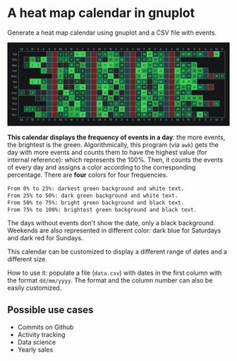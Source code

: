 # A heat map calendar in gnuplot

Generate a heat map calendar using gnuplot and a CSV file with events.

![A heat map calendar](calendar.png)

**This calendar displays the frequency of events in a day**: the more events, the brightest is the green. Algorithmically, this program (via `awk`) gets the day with more events and counts them to have the highest value (for internal reference): which represents the 100%. Then, it counts the events of every day and assigns a color according to the corresponding percentage. There are **four** colors for four frequencies.

```
From 0% to 25%: darkest green background and white text.
From 25% to 50%: dark green background and white text.
From 50% to 75%: bright green background and black text.
From 75% to 100%: brightest green background and black text.
```

The days without events don't show the date, only a black background. Weekends are also represented in different color: dark blue for Saturdays and dark red for Sundays.

This calendar can be customized to display a different range of dates and a different size.

How to use it: populate a file (`data.csv`) with dates in the first column with the format `dd/mm/yyyy`. The format and the column number can also be easily customized.

## Possible use cases

- Commits on Github
- Activity tracking
- Data science
- Yearly sales
